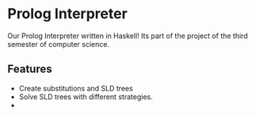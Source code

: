 # Prolog Interpreter
Our Prolog Interpreter written in Haskell! 
Its part of the project of the third semester of computer science. 
## Features
- Create substitutions and SLD trees
- Solve SLD trees with different strategies.
-
